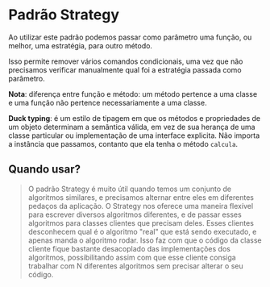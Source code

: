 # Padrão Strategy

Ao utilizar este padrão podemos passar como parâmetro uma função, ou melhor, uma estratégia, para outro método.

Isso permite remover vários comandos condicionais, uma vez que não precisamos verificar manualmente qual foi a estratégia passada como parâmetro.

**Nota**: diferença entre função e método: um método pertence a uma classe e uma função não pertence necessariamente a uma classe.

**Duck typing**: é um estilo de tipagem em que os métodos e propriedades de um objeto determinam a semântica válida, em vez de sua herança de uma classe particular ou implementação de uma interface explicita. Não importa a instância que passamos, contanto que ela tenha o método `calcula`.

## Quando usar?

> O padrão Strategy é muito útil quando temos um conjunto de algoritmos similares, e precisamos alternar entre eles em diferentes pedaços da aplicação. O Strategy nos oferece uma maneira flexível para escrever diversos algoritmos diferentes, e de passar esses algoritmos para classes clientes que precisam deles. Esses clientes desconhecem qual é o algoritmo "real" que está sendo executado, e apenas manda o algoritmo rodar. Isso faz com que o código da classe cliente fique bastante desacoplado das implementações dos algoritmos, possibilitando assim com que esse cliente consiga trabalhar com N diferentes algoritmos sem precisar alterar o seu código.